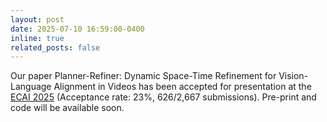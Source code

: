 ```yaml
---
layout: post
date: 2025-07-10 16:59:00-0400
inline: true
related_posts: false
---
```


Our paper Planner-Refiner: Dynamic Space-Time Refinement for Vision-Language Alignment in Videos has been accepted for presentation at the <a href="https://ecai2025.org/" target="_blank">ECAI 2025</a>  (Acceptance rate: 23%, 626/2,667 submissions). Pre-print and code will be available soon.
